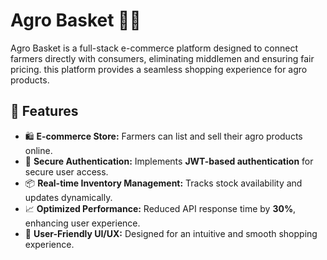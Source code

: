 # Agro Basket 🌾🛒

Agro Basket is a full-stack e-commerce platform designed to connect farmers directly with consumers, eliminating middlemen and ensuring fair pricing. this platform provides a seamless shopping experience for agro products.

## 🚀 Features

- 🛍️ **E-commerce Store:** Farmers can list and sell their agro products online.
- 🔐 **Secure Authentication:** Implements **JWT-based authentication** for secure user access.
- 📦 **Real-time Inventory Management:** Tracks stock availability and updates dynamically.
- 📈 **Optimized Performance:** Reduced API response time by **30%**, enhancing user experience.
- 🎨 **User-Friendly UI/UX:** Designed for an intuitive and smooth shopping experience.
